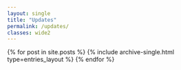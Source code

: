 ```yaml
---
layout: single
title: "Updates"
permalink: /updates/
classes: wide2
---
```


<div class="entries-{{ page.entries_layout | default: 'list' }}">
  {% for post in site.posts %}
    {% include archive-single.html type=entries_layout %}
  {% endfor %}
</div>
